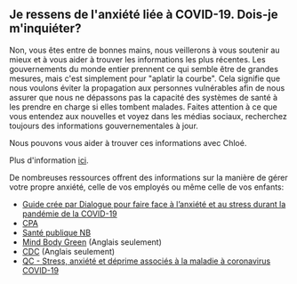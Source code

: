 ## Je ressens de l'anxiété liée à COVID-19. Dois-je m'inquiéter?

Non, vous êtes entre de bonnes mains, nous veillerons à vous soutenir au mieux et à vous aider à trouver les informations les plus récentes. Les gouvernements du monde entier prennent ce qui semble être de grandes mesures, mais c'est simplement pour "aplatir la courbe". Cela signifie que nous voulons éviter la propagation aux personnes vulnérables afin de nous assurer que nous ne dépassons pas la capacité des systèmes de santé à les prendre en charge si elles tombent malades. Faites attention à ce que vous entendez aux nouvelles et voyez dans les médias sociaux, recherchez toujours des informations gouvernementales à jour.

Nous pouvons vous aider à trouver ces informations avec Chloé.

Plus d'information [ici](https://www.canada.ca/fr/sante-publique/services/maladies/2019-nouveau-coronavirus/symptomes.html). 

De nombreuses ressources offrent des informations sur la manière de gérer votre propre anxiété, celle de vos employés ou même celle de vos enfants:

- [Guide crée par Dialogue pour faire face à l’anxiété et au stress durant la pandémie de la COVID-19](dialogue.co/mental-health-covid-19)
- [CPA](https://cpa.ca/fr/covid-19/) 
- [Santé publique NB](https://www2.gnb.ca/content/gnb/fr/ministeres/bmhc/maladies_transmissibles/content/maladies_respiratoires/coronavirus/la-sante-mentale-et-ladaptation-psychologique-pendant-la-pandemi.html#enfants)
- [Mind Body Green](https://www.mindbodygreen.com/articles/how-to-calm-your-anxiety-about-coronavirus-in-90-seconds) (Anglais seulement)
- [CDC](https://www.cdc.gov/coronavirus/2019-ncov/prepare/managing-stress-anxiety.html?CDC_AA_refVal=https%3A%2F%2Fwww.cdc.gov%2Fcoronavirus%2F2019-ncov%2Fabout%2Fcoping.html) (Anglais seulement)
- [QC - Stress, anxiété et déprime associés à la maladie à coronavirus COVID-19](https://www.quebec.ca/sante/problemes-de-sante/a-z/coronavirus-2019/stress-anxiete-et-deprime-associes-a-la-maladie-a-coronavirus-covid-19/)
